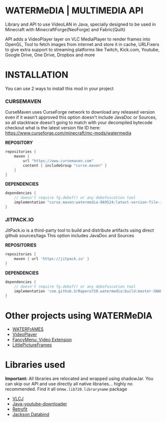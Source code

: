 # WATERMeDIA | MULTIMEDIA API
Library and API to use VideoLAN in Java, specially designed to be used in Minecraft with MinecraftForge(NeoForge) and Fabric(Quilt)

API adds a VideoPlayer layer on VLC MediaPlayer to render frames into OpenGL, Tool to fetch images from internet and store it in cache, URLFixers to give extra support to streaming platforms like Twitch, Kick.com, Youtube, Google Drive, One Drive, Dropbox and more

# INSTALLATION
You can use 2 ways to install this mod in your project

### CURSEMAVEN
CurseMaven uses CurseForge network to download any released version even if it wasn't approved
this option doesn't include JavaDoc or Sources, so all stacktrace doesn't going to match with your decompiled bytecode
checkout what is the latest version file ID here: https://www.curseforge.com/minecraft/mc-mods/watermedia

**REPOSITORY**
```gradle
repositories {
    maven {
        url "https://www.cursemaven.com"
        content { includeGroup "curse.maven" }
    }
}
```

**DEPENDENCIES**
```gradle
dependencies {
    // doesn't require fg.debof() or any debofuscation tool
    implementation "curse.maven:watermedia-869524:latest-version-file-id"
}
```

### JITPACK.IO
JitPack.io is a third-party tool to build and distribute artifacts using direct github sources/tags
This option includes JavaDoc and Sources

**REPOSITORIES**
```gradle
repositories {
    maven { url 'https://jitpack.io' }
}
```

**DEPENDENCIES**
```gradle
dependencies {
    // doesn't require fg.debof() or any debofuscation tool
    implementation 'com.github.SrRapero720.watermedia:build:master-SNAPSHOT'
}
```

# Other projects using WATERMeDIA
- [WATERFrAMES](https://www.curseforge.com/minecraft/mc-mods/waterframes)
- [VideoPlayer](https://www.curseforge.com/minecraft/mc-mods/video-player)
- [FancyMenu: Video Extension](https://legacy.curseforge.com/minecraft/mc-mods/fancymenu-video)
- [LittlePictureFrames](https://www.curseforge.com/minecraft/mc-mods/littleframes)

# Libraries used
**Important:** All libraries are relocated and wrapped using shadowJar. You can skip our API and use
directly all native libraries... highly no recommended. Find it all on``me.lib720.libraryname`` package
- [VLCJ](https://github.com/caprica/vlcj/tree/vlcj-4.x)
- [Java-youtube-downloader](https://github.com/sealedtx/java-youtube-downloader)
- [Retrofit](https://square.github.io/retrofit/)
- [Jackson Databind](https://github.com/FasterXML/jackson-databind)